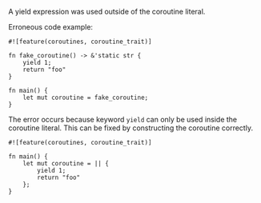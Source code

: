 A yield expression was used outside of the coroutine literal.

Erroneous code example:

```compile_fail,E0627
#![feature(coroutines, coroutine_trait)]

fn fake_coroutine() -> &'static str {
    yield 1;
    return "foo"
}

fn main() {
    let mut coroutine = fake_coroutine;
}
```

The error occurs because keyword `yield` can only be used inside the coroutine
literal. This can be fixed by constructing the coroutine correctly.

```
#![feature(coroutines, coroutine_trait)]

fn main() {
    let mut coroutine = || {
        yield 1;
        return "foo"
    };
}
```
